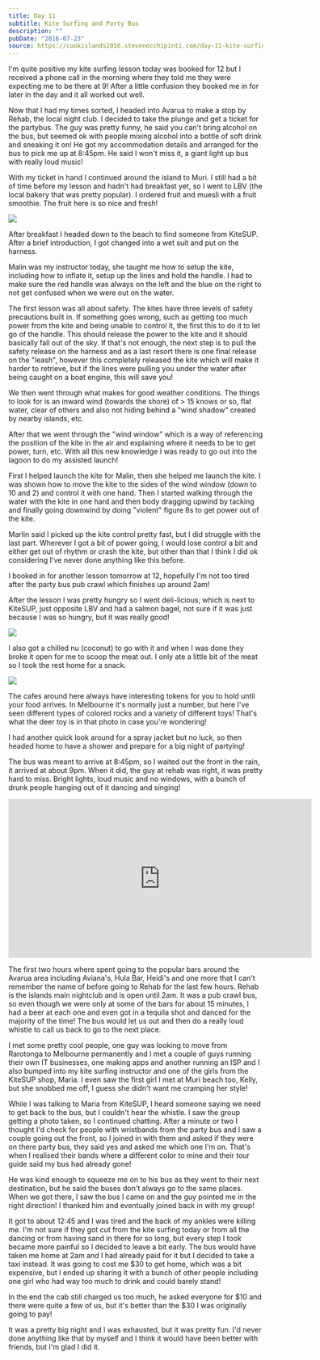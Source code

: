 ```yaml
---
title: Day 11
subtitle: Kite Surfing and Party Bus
description: ""
pubDate: "2016-07-23"
source: https://cookislands2016.stevenocchipinti.com/day-11-kite-surfing-and-party-bus/
---
```


I'm quite positive my kite surfing lesson today was booked for 12 but I received
a phone call in the morning where they told me they were expecting me to be
there at 9! After a little confusion they booked me in for later in the day and
it all worked out well.

Now that I had my times sorted, I headed into Avarua to make a stop by Rehab,
the local night club. I decided to take the plunge and get a ticket for the
partybus. The guy was pretty funny, he said you can't bring alcohol on the bus,
but seemed ok with people mixing alcohol into a bottle of soft drink and
sneaking it on! He got my accommodation details and arranged for the bus to pick
me up at 8:45pm. He said I won't miss it, a giant light up bus with really loud
music!

With my ticket in hand I continued around the island to Muri. I still had a bit
of time before my lesson and hadn't had breakfast yet, so I went to LBV (the
local bakery that was pretty popular). I ordered fruit and muesli with a
fruit smoothie. The fruit here is so nice and fresh!

![](https://res.cloudinary.com/stevenocchipinti/image/upload/c_limit,h_600,w_600/v1/cookislands2016/day-11-breakfast_so82uf.jpg)

After breakfast I headed down to the beach to find someone from KiteSUP. After a
brief introduction, I got changed into a wet suit and put on the harness.

Malin was my instructor today, she taught me how to setup the kite, including
how to inflate it, setup up the lines and hold the handle. I had to make sure
the red handle was always on the left and the blue on the right to not get
confused when we were out on the water.

The first lesson was all about safety. The kites have three levels of safety
precautions built in. If something goes wrong, such as getting too much power
from the kite and being unable to control it, the first this to do it to let go
of the handle. This should release the power to the kite and it should basically
fall out of the sky. If that's not enough, the next step is to pull the safety
release on the harness and as a last resort there is one final release on the
"leash", however this completely released the kite which will make it harder to
retrieve, but if the lines were pulling you under the water after being caught
on a boat engine, this will save you!

We then went through what makes for good weather conditions. The things to look
for is an inward wind (towards the shore) of > 15 knows or so, flat water, clear
of others and also not hiding behind a "wind shadow" created by nearby islands,
etc.

After that we went through the "wind window" which is a way of referencing the
position of the kite in the air and explaining where it needs to be to get
power, turn, etc. With all this new knowledge I was ready to go out into the
lagoon to do my assisted launch!

First I helped launch the kite for Malin, then she helped me launch the kite. I
was shown how to move the kite to the sides of the wind window (down to 10 and 2) and control it with one hand. Then I started walking through the water with
the kite in one hard and then body dragging upwind by tacking and finally going
downwind by doing "violent" figure 8s to get power out of the kite.

Marlin said I picked up the kite control pretty fast, but I did struggle with
the last part. Wherever I got a bit of power going, I would lose control a bit
and either get out of rhythm or crash the kite, but other than that I think I
did ok considering I've never done anything like this before.

I booked in for another lesson tomorrow at 12, hopefully I'm not too tired after
the party bus pub crawl which finishes up around 2am!

After the lesson I was pretty hungry so I went deli-licious, which is next to
KiteSUP, just opposite LBV and had a salmon bagel, not sure if it was just
because I was so hungry, but it was really good!

![](https://res.cloudinary.com/stevenocchipinti/image/upload/c_limit,h_600,w_600/v1/cookislands2016/day-11-lunch_wazowq.jpg)

I also got a chilled nu (coconut) to go with it and when I was done they broke
it open for me to scoop the meat out. I only ate a little bit of the meat so I
took the rest home for a snack.

![](https://res.cloudinary.com/stevenocchipinti/image/upload/c_limit,h_600,w_600/v1/cookislands2016/day-11-coconut_lffj8k.jpg)

The cafes around here always have interesting tokens for you to hold until your
food arrives. In Melbourne it's normally just a number, but here I've
seen different types of colored rocks and a variety of different toys! That's
what the deer toy is in that photo in case you're wondering!

I had another quick look around for a spray jacket but no luck, so then headed
home to have a shower and prepare for a big night of partying!

The bus was meant to arrive at 8:45pm, so I waited out the front in the rain,
it arrived at about 9pm. When it did, the guy at rehab was right, it was pretty
hard to miss. Bright lights, loud music and no windows, with a bunch of drunk
people hanging out of it dancing and singing!

<p><iframe width="600" height="315" src="https://www.youtube.com/embed/GvQ8VWlCc2U" frameborder="0" allowfullscreen></iframe></p>

The first two hours where spent going to the popular bars around the Avarua area
including Aviana's, Hula Bar, Heidi's and one more that I can't remember the name
of before going to Rehab for the last few hours. Rehab is the islands main
nightclub and is open until 2am. It was a pub crawl bus, so even though we were
only at some of the bars for about 15 minutes, I had a beer at each one and even
got in a tequila shot and danced for the majority of the time! The bus would let
us out and then do a really loud whistle to call us back to go to the next
place.

I met some pretty cool people, one guy was looking to move from Rarotonga to
Melbourne permanently and I met a couple of guys running their own IT
businesses, one making apps and another running an ISP and I also bumped into my
kite surfing instructor and one of the girls from the KiteSUP shop, Maria. I
even saw the first girl I met at Muri beach too, Kelly, but she snobbed me off,
I guess she didn't want me cramping her style!

While I was talking to Maria from KiteSUP, I heard someone saying we need to
get back to the bus, but I couldn't hear the whistle. I saw the group getting a
photo taken, so I continued chatting. After a minute or two I thought I'd check
for people with wristbands from the party bus and I saw a couple going out the
front, so I joined in with them and asked if they were on there party bus, they
said yes and asked me which one I'm on. That's when I realised their bands where
a different color to mine and their tour guide said my bus had already gone!

He was kind enough to squeeze me on to his bus as they went to their next
destination, but he said the buses don't always go to the same places. When we
got there, I saw the bus I came on and the guy pointed me in the right
direction! I thanked him and eventually joined back in with my group!

It got to about 12:45 and I was tired and the back of my ankles were killing me.
I'm not sure if they got cut from the kite surfing today or from all the dancing
or from having sand in there for so long, but every step I took became more
painful so I decided to leave a bit early. The bus would have taken me home at
2am and I had already paid for it but I decided to take a taxi instead. It was
going to cost me $30 to get home, which was a bit expensive, but I ended up
sharing it with a bunch of other people including one girl who had way too much
to drink and could barely stand!

In the end the cab still charged us too much, he asked everyone for $10 and
there were quite a few of us, but it's better than the $30 I was originally
going to pay!

It was a pretty big night and I was exhausted, but it was pretty fun. I'd never
done anything like that by myself and I think it would have been better with
friends, but I'm glad I did it.
